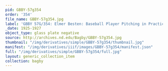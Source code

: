 ```yaml
---
pid: GBBY-57g354
order: '354'
file_name: GBBY-57g354.jpg
label: 'GBBY 57G/354: Elmer Besten: Baseball Player Pitching in Practice - 1925-1927'
_date: 1925-1927
object_type: glass plate negative
source: http://archives.nd.edu/Bagby/GBBY-57g354.jpg
thumbnail: "/img/derivatives/simple/GBBY-57g354/thumbnail.jpg"
manifest: "/img/derivatives/iiif/images/GBBY-57g354/manifest.json"
full: "/img/derivatives/simple/GBBY-57g354/full.jpg"
layout: generic_collection_item
collection: bagby
---
```

